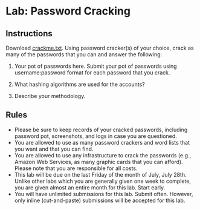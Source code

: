# Lab: Password Cracking

## Instructions

Download [crackme.txt](crackme.txt).  Using password cracker(s) of your choice, crack as many of the passwords that you can and answer the following:

1. Your pot of passwords here. Submit your pot of passwords using username:password format for each password that you crack.

2. What hashing algorithms are used for the accounts?

3. Describe your methodology.

## Rules

* Please be sure to keep records of your cracked passwords, including password pot, screenshots, and logs in case you are questioned.
* You are allowed to use as many password crackers and word lists that you want and that you can find.
* You are allowed to use any infrastructure to crack the passwords (e.g., Amazon Web Services, as many graphic cards that you can afford).  Please note that you are responsible for all costs.
* This lab will be due on the last Friday of the month of July, July 28th. Unlike other labs which you are generally given one week to complete, you are given almost an entire month for this lab.  Start early.
* You will have unlimited submissions for this lab.  Submit often.  However, only inline (cut-and-paste) submissions will be accepted for this lab.